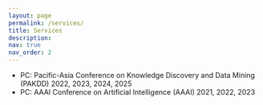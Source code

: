 ```yaml
---
layout: page
permalink: /services/
title: Services
description:
nav: true
nav_order: 2
---
```


- PC: Pacific-Asia Conference on Knowledge Discovery and Data Mining (PAKDD) 2022, 2023, 2024, 2025
- PC: AAAI Conference on Artificial Intelligence (AAAI) 2021, 2022, 2023
